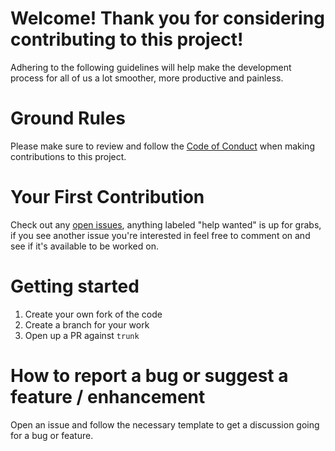 # Welcome! Thank you for considering contributing to this project!

Adhering to the following guidelines will help make the development process for all of us a lot
smoother, more productive and painless.

# Ground Rules

Please make sure to review and follow the [Code of Conduct](CODE_OF_CONDUCT.md) when making
contributions to this project.

# Your First Contribution

Check out any [open issues](TODO), anything
labeled "help wanted" is up for grabs, if you see another issue you're interested in feel free to
comment on and see if it's available to be worked on.

# Getting started

1. Create your own fork of the code
2. Create a branch for your work
3. Open up a PR against `trunk`

# How to report a bug or suggest a feature / enhancement

Open an issue and follow the necessary template to get a discussion going for a bug or feature.
